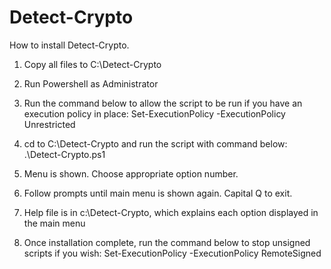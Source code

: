 
# Detect-Crypto

How to install Detect-Crypto.

1. Copy all files to C:\Detect-Crypto

2. Run Powershell as Administrator

3. Run the command below to allow the script to be run if you have an execution policy in place:
Set-ExecutionPolicy -ExecutionPolicy Unrestricted

4. cd to C:\Detect-Crypto and run the script with command below:
.\Detect-Crypto.ps1

5. Menu is shown. Choose appropriate option number.

6. Follow prompts until main menu is shown again. Capital Q to exit. 

7. Help file is in c:\Detect-Crypto, which explains each option displayed in the main menu

8. Once installation complete, run the command below to stop unsigned scripts if you wish:
Set-ExecutionPolicy -ExecutionPolicy RemoteSigned
